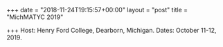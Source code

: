 +++
date = "2018-11-24T19:15:57+00:00"
layout = "post"
title = "MichMATYC 2019"

+++
Host: Henry Ford College, Dearborn, Michigan. Dates: October 11-12, 2019.